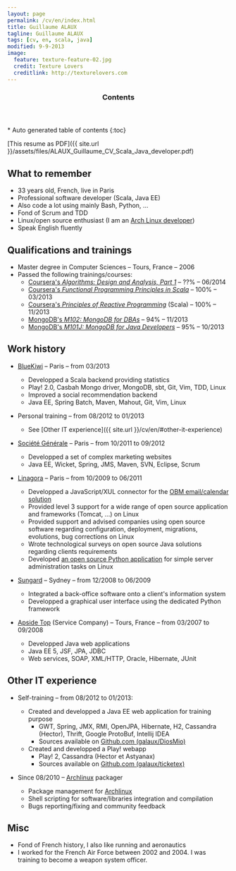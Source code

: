 ```yaml
---
layout: page
permalink: /cv/en/index.html
title: Guillaume ALAUX
tagline: Guillaume ALAUX
tags: [cv, en, scala, java]
modified: 9-9-2013
image:
  feature: texture-feature-02.jpg
  credit: Texture Lovers
  creditlink: http://texturelovers.com
---
```


<section id="table-of-contents" class="toc">
  <header>
    <h3 >Contents</h3>
  </header>
<div id="drawer" markdown="1">
*  Auto generated table of contents
{:toc}
</div>
</section><!-- /#table-of-contents -->

[This resume as PDF]({{ site.url }}/assets/files/ALAUX_Guillaume_CV_Scala_Java_developer.pdf)

## What to remember
- 33 years old, French, live in Paris
- Professional software developer (Scala, Java EE)
- Also code a lot using mainly Bash, Python, …
- Fond of Scrum and TDD
- Linux/open source enthusiast (I am an [Arch Linux developer](https://www.archlinux.org/developers/#guillaume))
- Speak English fluently

## Qualifications and trainings
- Master degree in Computer Sciences – Tours, France – 2006
- Passed the following trainings/courses:
  - [Coursera's *Algorithms: Design and Analysis, Part 1*](https://www.coursera.org/course/algo) – ??% – 06/2014
  - [Coursera's *Functional Programming Principles in Scala*](https://www.coursera.org/course/progfun) – 100% – 03/2013
  - [Coursera's *Principles of Reactive Programming*](https://www.coursera.org/course/reactive) (Scala) – 100% – 11/2013
  - [MongoDB's *M102: MongoDB for DBAs*](https://education.mongodb.com/courses/10gen/M102/2014_February/about) – 94% – 11/2013
  - [MongoDB's *M101J: MongoDB for Java Developers*](https://education.mongodb.com/courses/10gen/M101J/2014_January/about) – 95% – 10/2013

## Work history

- [BlueKiwi](http://www.bluekiwi-software.com/fr/) – Paris – from 03/2013
  - Developped a Scala backend providing statistics
  - Play! 2.0, Casbah Mongo driver, MongoDB, sbt, Git, Vim, TDD, Linux
  - Improved a social recommendation backend
  - Java EE, Spring Batch, Maven, Mahout, Git, Vim, Linux

- Personal training – from 08/2012 to 01/2013
  - See [Other IT experience]({{ site.url }}/cv/en/#other-it-experience)

- [Société Générale](http://societegenerale.fr/) – Paris – from 10/2011 to 09/2012
  - Developped a set of complex marketing websites
  - Java EE, Wicket, Spring, JMS, Maven, SVN, Eclipse, Scrum

- [Linagora](http://www.linagora.com/) – Paris – from 10/2009 to 06/2011
  - Developped a JavaScript/XUL connector for the [OBM email/calendar solution](http://www.obm.org/)
  - Provided level 3 support for a wide range of open source application and frameworks (Tomcat, …) on Linux
  - Provided support and advised companies using open source software regarding configuration, deployment, migrations, evolutions, bug corrections on Linux
  - Wrote technological surveys on open source Java solutions regarding clients requirements
  - Developed [an open source Python application](https://github.com/bdonnette/PACHA) for simple server administration tasks on Linux

- [Sungard](http://www.sungard.com/) – Sydney – from 12/2008 to 06/2009
  - Integrated a back-office software onto a client's information system
  - Developped a graphical user interface using the dedicated Python framework

- [Apside Top](http://www.apside.fr) (Service Company) – Tours, France – from 03/2007 to 09/2008
  - Developped Java web applications
  - Java EE 5, JSF, JPA, JDBC
  - Web services, SOAP, XML/HTTP, Oracle, Hibernate, JUnit

## Other IT experience
- Self-training – from 08/2012 to 01/2013:
  - Created and developped a Java EE web application for training purpose
    - GWT, Spring, JMX, RMI, OpenJPA, Hibernate, H2, Cassandra (Hector), Thrift, Google ProtoBuf, Intellij IDEA
    - Sources available on [Github.com (galaux/DiosMio)](https://github.com/galaux/diosmio)
  - Created and developped a Play! webapp
    - Play! 2, Cassandra (Hector et Astyanax)
    - Sources available on [Github.com (galaux/ticketex)](https://github.com/galaux/ticketex)

- Since 08/2010 – [Archlinux](http://www.archlinux.org/) packager
  - Package management for [Archlinux](http://www.archlinux.org/)
  - Shell scripting for software/libraries integration and compilation
  - Bugs reporting/fixing and community feedback

## Misc
- Fond of French history, I also like running and aeronautics
- I worked for the French Air Force between 2002 and 2004. I was training to become a weapon system officer.
